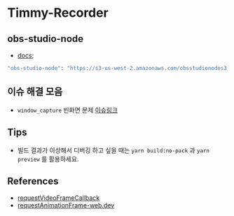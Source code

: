 # Timmy-Recorder

## obs-studio-node

- [docs](https://github.com/hrueger/obs-studio-node-docs/blob/main/docs/index.md);

```bash
"obs-studio-node": "https://s3-us-west-2.amazonaws.com/obsstudionodes3.streamlabs.com/osn-0.15.6-release-win64.tar.gz"
```

## 이슈 해결 모음

- `window_capture` 빈화면 문제 [이슈링크](https://github.com/stream-labs/obs-studio-node/issues/1104)

## Tips

- 빌드 결과가 이상해서 디버깅 하고 싶을 때는 `yarn build:no-pack` 과 `yarn preview` 를 활용하세요.

## References

- [requestVideoFrameCallback](https://wicg.github.io/video-rvfc/)
- [requestAnimationFrame-web.dev](https://web.dev/articles/requestvideoframecallback-rvfc?hl=ko)
